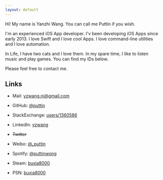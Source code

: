 ```yaml
---
layout: default
---
```


<div class="content-header"></div>

Hi! My name is Yanzhi Wang. You can call me Puttin if you wish.

I'm an experienced iOS App developer. I'v been developing iOS Apps since early 2013. I love Swift and I love cool Apps. I love command-line utilities and I love automation.

In Life, I have two cats and I love them. In my spare time, I like to listen music and play games. You can find my IDs below.

Please feel free to contact me.

## Links

* Mail: [yzwang.nj@gmail.com](mailto:yzwang.nj@gmail.com)

* GitHub: [@puttin](https://github.com/puttin)
* StackExchange: [users/1360586](https://stackexchange.com/users/1360586/puttin?tab=accounts)
* LinkedIn: [yzwang](https://www.linkedin.com/in/yzwang/)

* ~~Twitter~~
* Weibo: [@_puttin](https://weibo.com/u/1005051677220740)

* Spotify: [@puttinwong](https://open.spotify.com/user/puttinwong)

* Steam: [buxia8000](https://steamcommunity.com/id/buxia8000)
* PSN: [buxia8000](https://psnprofiles.com/buxia8000)
